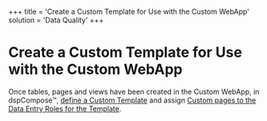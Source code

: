 +++
title = 'Create a Custom Template for Use with the Custom WebApp'
solution = 'Data Quality'
+++

# Create a Custom Template for Use with the Custom WebApp

<span>Once tables, pages and views have been created in the Custom
WebApp, in dspCompose</span><span>™</span><span>, [define a Custom
Template](Create_a_Custom_Template_dspCompose.htm) and assign [Custom
pages to the Data Entry Roles for the
Template](Assign_a_Custom_Page_to_Template_Role.htm).</span>
